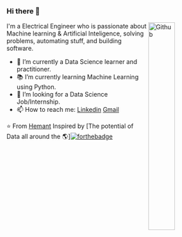 ### Hi there 👋

<img width="35%" align="right" alt="Github" src="https://user-images.githubusercontent.com/48678280/88862734-4903af80-d201-11ea-968b-9c939d88a37c.gif" />

I'm a Electrical Engineer who is passionate about Machine learning & Artificial Inteligence, solving problems, automating stuff, and building software.

- 🔭 I’m currently a Data Science learner and practitioner.
- 📚 I’m currently learning  Machine Learning using Python.
- 👯 I’m looking for a Data Science Job/Internship. 
- 📫 How to reach me: [Linkedin](www.linkedin.com/in/hemant-patar) [Gmail](patarhemant@gmail.com)

⭐️ From [Hemant](https://patarhemant.wixsite.com/resume)
Inspired by [The potential of Data all around the 🌎][![forthebadge](https://forthebadge.com/images/badges/powered-by-overtime.svg)](https://forthebadge.com)
